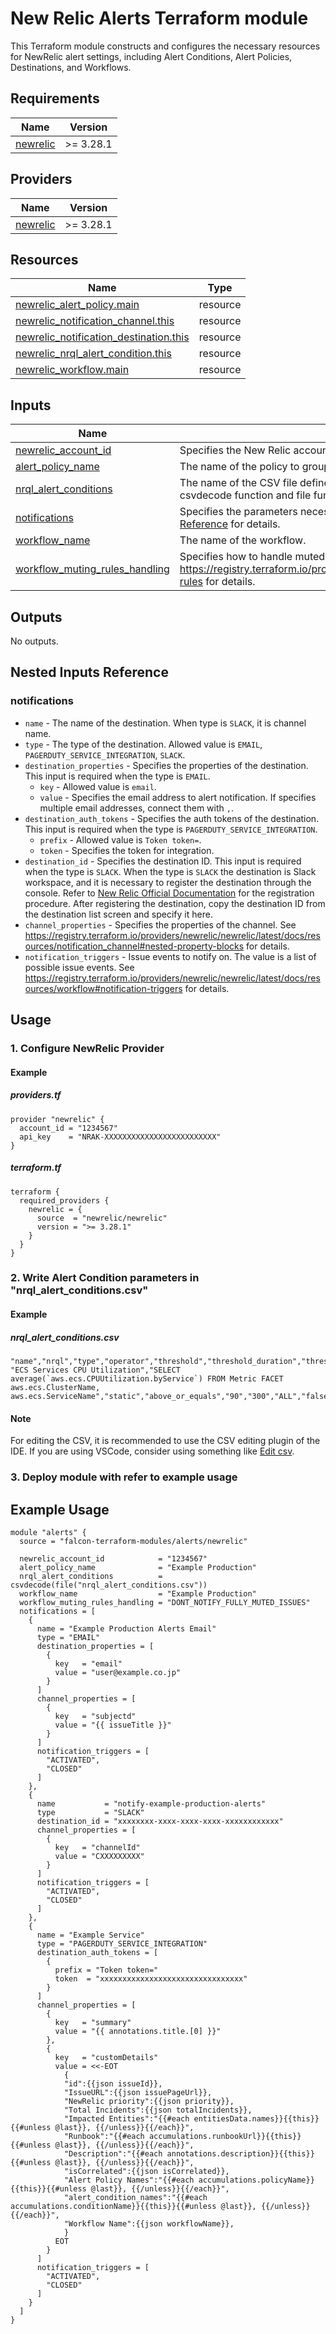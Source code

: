 <!-- BEGIN_TF_DOCS -->
# New Relic Alerts Terraform module
This Terraform module constructs and configures the necessary resources for NewRelic alert settings, including Alert Conditions, Alert Policies, Destinations, and Workflows.

## Requirements

| Name | Version |
|------|---------|
| <a name="requirement_newrelic"></a> [newrelic](#requirement\_newrelic) | >= 3.28.1 |

## Providers

| Name | Version |
|------|---------|
| <a name="provider_newrelic"></a> [newrelic](#provider\_newrelic) | >= 3.28.1 |

## Resources

| Name | Type |
|------|------|
| [newrelic_alert_policy.main](https://registry.terraform.io/providers/newrelic/newrelic/latest/docs/resources/alert_policy) | resource |
| [newrelic_notification_channel.this](https://registry.terraform.io/providers/newrelic/newrelic/latest/docs/resources/notification_channel) | resource |
| [newrelic_notification_destination.this](https://registry.terraform.io/providers/newrelic/newrelic/latest/docs/resources/notification_destination) | resource |
| [newrelic_nrql_alert_condition.this](https://registry.terraform.io/providers/newrelic/newrelic/latest/docs/resources/nrql_alert_condition) | resource |
| [newrelic_workflow.main](https://registry.terraform.io/providers/newrelic/newrelic/latest/docs/resources/workflow) | resource |

## Inputs

| Name | Description | Type | Default | Required |
|------|-------------|------|---------|:--------:|
| <a name="input_newrelic_account_id"></a> [newrelic\_account\_id](#input\_newrelic\_account\_id) | Specifies the New Relic account where the alerts setting will be created. | `string` | n/a | yes |
| <a name="input_alert_policy_name"></a> [alert\_policy\_name](#input\_alert\_policy\_name) | The name of the policy to group alert conditions. | `string` | n/a | yes |
| <a name="input_nrql_alert_conditions"></a> [nrql\_alert\_conditions](#input\_nrql\_alert\_conditions) | The name of the CSV file defined alert condition settings. Specify the name of CSV file using csvdecode function and file function (for example, csvdecode(file("nrql\_alert\_conditions.csv"))). | `any` | n/a | yes |
| <a name="input_notifications"></a> [notifications](#input\_notifications) | Specifies the parameters necessary to configure alert notification destinations. See [Nested Inputs Reference](https://registry.terraform.io/modules/falcon-terraform-modules/alerts/newrelic/latest#notifications) for details. | `any` | n/a | yes |
| <a name="input_workflow_name"></a> [workflow\_name](#input\_workflow\_name) | The name of the workflow. | `string` | n/a | yes |
| <a name="input_workflow_muting_rules_handling"></a> [workflow\_muting\_rules\_handling](#input\_workflow\_muting\_rules\_handling) | Specifies how to handle muted issues. See https://registry.terraform.io/providers/newrelic/newrelic/latest/docs/resources/workflow#muting-rules for details. | `string` | n/a | yes |

## Outputs

No outputs.

## Nested Inputs Reference
### notifications
- `name` - The name of the destination. When type is `SLACK`, it is channel name.
- `type` - The type of the destination. Allowed value is `EMAIL`, `PAGERDUTY_SERVICE_INTEGRATION`, `SLACK`.
- `destination_properties` - Specifies the properties of the destination. This input is required when the type is `EMAIL`.
  - `key` - Allowed value is `email`.
  - `value` - Specifies the email address to alert notification. If specifies multiple email addresses, connect them with `,`.
- `destination_auth_tokens` - Specifies the auth tokens of the destination. This input is required when the type is `PAGERDUTY_SERVICE_INTEGRATION`.
  - `prefix` - Allowed value is `Token token=`.
  - `token` - Specifies the token for integration.
- `destination_id` - Specifies the destination ID. This input is required when the type is `SLACK`. When the type is `SLACK` the destination is Slack workspace, and it is necessary to register the destination through the console. Refer to [New Relic Official Documentation](https://docs.newrelic.com/jp/docs/alerts-applied-intelligence/notifications/notification-integrations/#slack) for the registration procedure. After registering the destination, copy the destination ID from the destination list screen and specify it here.
- `channel_properties` - Specifies the properties of the channel. See https://registry.terraform.io/providers/newrelic/newrelic/latest/docs/resources/notification_channel#nested-property-blocks for details.
- `notification_triggers` - Issue events to notify on. The value is a list of possible issue events. See https://registry.terraform.io/providers/newrelic/newrelic/latest/docs/resources/workflow#notification-triggers for details.

## Usage
### 1. Configure NewRelic Provider
#### Example
##### providers.tf
```hcl
provider "newrelic" {
  account_id = "1234567"
  api_key    = "NRAK-XXXXXXXXXXXXXXXXXXXXXXXXX"
}
```
##### terraform.tf
```hcl
terraform {
  required_providers {
    newrelic = {
      source  = "newrelic/newrelic"
      version = ">= 3.28.1"
    }
  }
}
```

### 2. Write Alert Condition parameters in "nrql\_alert\_conditions.csv"
#### Example
##### nrql\_alert\_conditions.csv
```csv
"name","nrql","type","operator","threshold","threshold_duration","threshold_occurrences","expiration_duration","close_violations_on_expiration","open_violation_on_expiration","aggregation_window","aggregation_method","aggregation_delay","aggregation_timer","fill_option","description","violation_time_limit_seconds","enabled"
"ECS Services CPU Utilization","SELECT average(`aws.ecs.CPUUtilization.byService`) FROM Metric FACET aws.ecs.ClusterName, aws.ecs.ServiceName","static","above_or_equals","90","300","ALL","false","false","false","60","EVENT_TIMER","120","60","None",,"2592000","true"
```
#### Note
For editing the CSV, it is recommended to use the CSV editing plugin of the IDE. If you are using VSCode, consider using something like [Edit csv](https://marketplace.visualstudio.com/items?itemName=janisdd.vscode-edit-csv).

### 3. Deploy module with refer to example usage

## Example Usage
```hcl
module "alerts" {
  source = "falcon-terraform-modules/alerts/newrelic"

  newrelic_account_id            = "1234567"
  alert_policy_name              = "Example Production"
  nrql_alert_conditions          = csvdecode(file("nrql_alert_conditions.csv"))
  workflow_name                  = "Example Production"
  workflow_muting_rules_handling = "DONT_NOTIFY_FULLY_MUTED_ISSUES"
  notifications = [
    {
      name = "Example Production Alerts Email"
      type = "EMAIL"
      destination_properties = [
        {
          key   = "email"
          value = "user@example.co.jp"
        }
      ]
      channel_properties = [
        {
          key   = "subjectd"
          value = "{{ issueTitle }}"
        }
      ]
      notification_triggers = [
        "ACTIVATED",
        "CLOSED"
      ]
    },
    {
      name           = "notify-example-production-alerts"
      type           = "SLACK"
      destination_id = "xxxxxxxx-xxxx-xxxx-xxxx-xxxxxxxxxxxx"
      channel_properties = [
        {
          key   = "channelId"
          value = "CXXXXXXXXX"
        }
      ]
      notification_triggers = [
        "ACTIVATED",
        "CLOSED"
      ]
    },
    {
      name = "Example Service"
      type = "PAGERDUTY_SERVICE_INTEGRATION"
      destination_auth_tokens = [
        {
          prefix = "Token token="
          token  = "xxxxxxxxxxxxxxxxxxxxxxxxxxxxxxxx"
        }
      ]
      channel_properties = [
        {
          key   = "summary"
          value = "{{ annotations.title.[0] }}"
        },
        {
          key   = "customDetails"
          value = <<-EOT
            {
            "id":{{json issueId}},
            "IssueURL":{{json issuePageUrl}},
            "NewRelic priority":{{json priority}},
            "Total Incidents":{{json totalIncidents}},
            "Impacted Entities":"{{#each entitiesData.names}}{{this}}{{#unless @last}}, {{/unless}}{{/each}}",
            "Runbook":"{{#each accumulations.runbookUrl}}{{this}}{{#unless @last}}, {{/unless}}{{/each}}",
            "Description":"{{#each annotations.description}}{{this}}{{#unless @last}}, {{/unless}}{{/each}}",
            "isCorrelated":{{json isCorrelated}},
            "Alert Policy Names":"{{#each accumulations.policyName}}{{this}}{{#unless @last}}, {{/unless}}{{/each}}",
            "alert_condition_names":"{{#each accumulations.conditionName}}{{this}}{{#unless @last}}, {{/unless}}{{/each}}",
            "Workflow Name":{{json workflowName}},
            }
          EOT
        }
      ]
      notification_triggers = [
        "ACTIVATED",
        "CLOSED"
      ]
    }
  ]
}
```
<!-- END_TF_DOCS -->